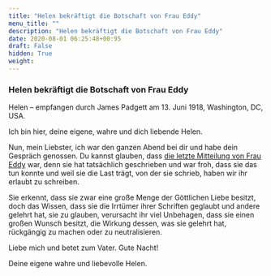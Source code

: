 ```yaml
---
title: "Helen bekräftigt die Botschaft von Frau Eddy"
menu_title: ""
description: "Helen bekräftigt die Botschaft von Frau Eddy"
date: 2020-08-01 06:25:48+00:95
draft: False
hidden: True
weight:
---
```

### Helen bekräftigt die Botschaft von Frau Eddy

Helen – empfangen durch James Padgett am 13. Juni 1918, Washington, DC, USA.

Ich bin hier, deine eigene, wahre und dich liebende Helen.

Nun, mein Liebster, ich war den ganzen Abend bei dir und habe dein Gespräch genossen. Du kannst glauben, dass [die letzte Mitteilung von Frau Eddy](/padgett-botschaften/padgett-botschaften-in-reihenfolge-des-datums/padgett-botschaften-1918/frau-eddy-wusste-nicht-die-wahrheit-die-in-den-botschaften-aufgedeckt-wurde-die-padgett-erhalten-hat-jep-mary-baker-eddy-13-juni-1918/) war, denn sie hat tatsächlich geschrieben und war froh, dass sie das tun konnte und weil sie die Last trägt, von der sie schrieb, haben wir ihr erlaubt zu schreiben.

Sie erkennt, dass sie zwar eine große Menge der Göttlichen Liebe besitzt, doch das Wissen, dass sie die Irrtümer ihrer Schriften geglaubt und andere gelehrt hat, sie zu glauben, verursacht ihr viel Unbehagen, dass sie einen großen Wunsch besitzt, die Wirkung dessen, was sie gelehrt hat, rückgängig zu machen oder zu neutralisieren.

Liebe mich und betet zum Vater. Gute Nacht!

Deine eigene wahre und liebevolle Helen.
